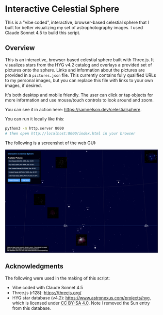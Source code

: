 # Interactive Celestial Sphere

This is a "vibe coded", interactive, browser-based celestial sphere that I built for better visualizing my set of astrophotography images.  I used Claude Sonnet 4.5 to build this script.

## Overview

This is an interactive, browser-based celestial sphere built with Three.js.  It visualizes stars from the HYG v4.2 catalog and overlays a provided set of pictures onto the sphere.  Links and information about the pictures are provided in a `pictures.json` file.  This currently contains fully qualified URLs to my personal images, but you can replace this file with links to your own images, if desired.

It's both desktop and mobile friendly.  The user can click or tap objects for more information and use mouse/touch controls to look around and zoom.

You can see it in action here: https://samnelson.dev/celestialsphere.

You can run it locally like this:

```bash
python3 -m http.server 8000
# then open http://localhost:8000/index.html in your browser
```

The following is a screenshot of the web GUI:

![Interactive Celestial Sphere](Example.png)

## Acknowledgments

The following were used in the making of this script:
 * Vibe coded with Claude Sonnet 4.5
 * Three.js (r128): https://threejs.org/
 * HYG star database (v4.2): https://www.astronexus.com/projects/hyg, which is licensed under [CC BY-SA 4.0](https://creativecommons.org/licenses/by-sa/4.0/deed.en).  Note I removed the Sun entry from this database.